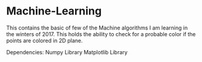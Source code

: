 # Machine-Learning
This contains the basic of few of the Machine algorithms I am learning in the winters of 2017.
This holds the ability to check for a probable color if the points are colored in 2D plane.

Dependencies:
Numpy Library
Matplotlib Library
